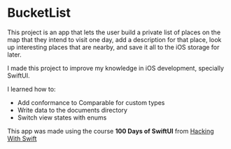 #  BucketList

This project is an app that lets the user build a private list of places on the map that they intend to visit one day, add a description for that place, look up interesting places that are nearby, and save it all to the iOS storage for later.

I made this project to improve my knowledge in iOS development, specially SwiftUI.

I learned how to:

- Add conformance to Comparable for custom types
- Write data to the documents directory
- Switch view states with enums

This app was made using the course **100 Days of SwiftUI** from [Hacking With Swift](https://www.hackingwithswift.com/100/swiftui/)
